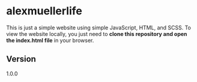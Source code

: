# alexmuellerlife

This is just a simple website using simple JavaScript, HTML, and SCSS. To view the website locally, you just need to **clone this repository and open the index.html file** in your browser.

## Version

1.0.0

